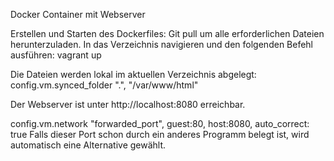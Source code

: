 Docker Container mit Webserver

Erstellen und Starten des Dockerfiles:
Git pull um alle erforderlichen Dateien herunterzuladen. In das Verzeichnis navigieren und den folgenden Befehl ausführen: vagrant up

Die Dateien werden lokal im aktuellen Verzeichnis abgelegt: config.vm.synced_folder ".", "/var/www/html"

Der Webserver ist unter http://localhost:8080 erreichbar.

config.vm.network "forwarded_port", guest:80, host:8080, auto_correct: true Falls dieser Port schon durch ein anderes Programm belegt ist, wird automatisch eine Alternative gewählt.
